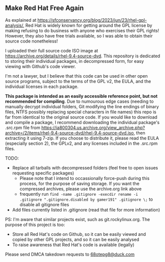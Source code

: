 ## Make Red Hat Free Again

As explained at https://sfconservancy.org/blog/2023/jun/23/rhel-gpl-analysis/, Red Hat is widely known for getting around the GPL license by making refusing to do business with anyone who exercises their GPL rights! However, they also have free trials available, so I was able to obtain their source code nonetheless!

I uploaded their full source code ISO image at https://archive.org/details/rhel-9.4-source-dvd. This repository is dedicated to storing their individual packages, in decompressed form, for easy viewing with Github's code viewer.

I'm not a lawyer, but I believe that this code can be used in other open source programs, subject to the terms of the GPL v2, the EULA, and the individual licenses in each package.

**This package is intended as an easily accessible reference point, but not recommended for compiling**. Due to numourous edge cases (needing to manually decrypt individual folders, Git modifying the line endings of binary files, NTFS possibly replacing special characters in file names) this repo is far from identical to the original source code. If you would like to download and compile a package, I recommend downloading the individual package's .src.rpm file from https://ia800304.us.archive.org/view_archive.php?archive=/2/items/rhel-9.4-source-dvd/rhel-9.4-source-dvd.iso, then extracting it using 7-zip. If you choose to distribute it, please read the EULA (especially section 2), the GPLv2, and any licenses included in the .src.rpm files.

TODO:
- Replace all tarballs with decompressed folders (feel free to open issues requesting specific packages)
    - Please note that I intend to occassionally force-push during this process, for the purpose of saving storage. If you want the compressed archives, please use the archive.org link above
    - frequently run `find -name .gitignore -execdir rename -i .gitignore ".gitignore.disabled by gamer191" .gitignore \;` to disable all gitignore files
- Add files currently listed in .gitignore (read that file for more information)

PS: I'm aware that similar projects exist, such as git.rockylinux.org. The purpose of this project is too:
- Store all Red Hat's code on Github, so it can be easily viewed and copied by other GPL projects, and so it can be easily analysed
- To raise awareness that Red Hat's code is available (legally)

Please send DMCA takedown requests to 68otepg8@duck.com